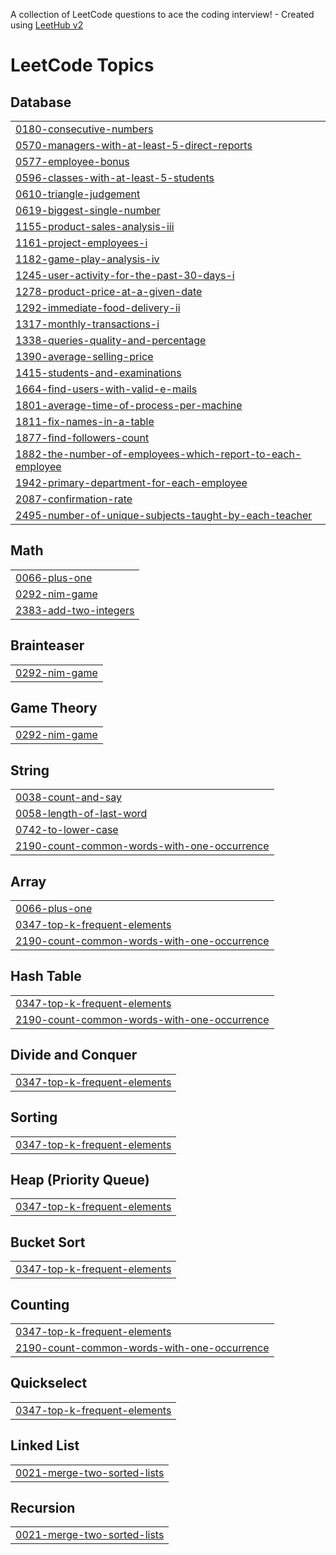 A collection of LeetCode questions to ace the coding interview! - Created using [LeetHub v2](https://github.com/arunbhardwaj/LeetHub-2.0)
<!---LeetCode Topics Start-->
# LeetCode Topics
## Database
|  |
| ------- |
| [0180-consecutive-numbers](https://github.com/codseca/leetjeet/tree/master/0180-consecutive-numbers) |
| [0570-managers-with-at-least-5-direct-reports](https://github.com/codseca/leetjeet/tree/master/0570-managers-with-at-least-5-direct-reports) |
| [0577-employee-bonus](https://github.com/codseca/leetjeet/tree/master/0577-employee-bonus) |
| [0596-classes-with-at-least-5-students](https://github.com/codseca/leetjeet/tree/master/0596-classes-with-at-least-5-students) |
| [0610-triangle-judgement](https://github.com/codseca/leetjeet/tree/master/0610-triangle-judgement) |
| [0619-biggest-single-number](https://github.com/codseca/leetjeet/tree/master/0619-biggest-single-number) |
| [1155-product-sales-analysis-iii](https://github.com/codseca/leetjeet/tree/master/1155-product-sales-analysis-iii) |
| [1161-project-employees-i](https://github.com/codseca/leetjeet/tree/master/1161-project-employees-i) |
| [1182-game-play-analysis-iv](https://github.com/codseca/leetjeet/tree/master/1182-game-play-analysis-iv) |
| [1245-user-activity-for-the-past-30-days-i](https://github.com/codseca/leetjeet/tree/master/1245-user-activity-for-the-past-30-days-i) |
| [1278-product-price-at-a-given-date](https://github.com/codseca/leetjeet/tree/master/1278-product-price-at-a-given-date) |
| [1292-immediate-food-delivery-ii](https://github.com/codseca/leetjeet/tree/master/1292-immediate-food-delivery-ii) |
| [1317-monthly-transactions-i](https://github.com/codseca/leetjeet/tree/master/1317-monthly-transactions-i) |
| [1338-queries-quality-and-percentage](https://github.com/codseca/leetjeet/tree/master/1338-queries-quality-and-percentage) |
| [1390-average-selling-price](https://github.com/codseca/leetjeet/tree/master/1390-average-selling-price) |
| [1415-students-and-examinations](https://github.com/codseca/leetjeet/tree/master/1415-students-and-examinations) |
| [1664-find-users-with-valid-e-mails](https://github.com/codseca/leetjeet/tree/master/1664-find-users-with-valid-e-mails) |
| [1801-average-time-of-process-per-machine](https://github.com/codseca/leetjeet/tree/master/1801-average-time-of-process-per-machine) |
| [1811-fix-names-in-a-table](https://github.com/codseca/leetjeet/tree/master/1811-fix-names-in-a-table) |
| [1877-find-followers-count](https://github.com/codseca/leetjeet/tree/master/1877-find-followers-count) |
| [1882-the-number-of-employees-which-report-to-each-employee](https://github.com/codseca/leetjeet/tree/master/1882-the-number-of-employees-which-report-to-each-employee) |
| [1942-primary-department-for-each-employee](https://github.com/codseca/leetjeet/tree/master/1942-primary-department-for-each-employee) |
| [2087-confirmation-rate](https://github.com/codseca/leetjeet/tree/master/2087-confirmation-rate) |
| [2495-number-of-unique-subjects-taught-by-each-teacher](https://github.com/codseca/leetjeet/tree/master/2495-number-of-unique-subjects-taught-by-each-teacher) |
## Math
|  |
| ------- |
| [0066-plus-one](https://github.com/codseca/leetjeet/tree/master/0066-plus-one) |
| [0292-nim-game](https://github.com/codseca/leetjeet/tree/master/0292-nim-game) |
| [2383-add-two-integers](https://github.com/codseca/leetjeet/tree/master/2383-add-two-integers) |
## Brainteaser
|  |
| ------- |
| [0292-nim-game](https://github.com/codseca/leetjeet/tree/master/0292-nim-game) |
## Game Theory
|  |
| ------- |
| [0292-nim-game](https://github.com/codseca/leetjeet/tree/master/0292-nim-game) |
## String
|  |
| ------- |
| [0038-count-and-say](https://github.com/codseca/leetjeet/tree/master/0038-count-and-say) |
| [0058-length-of-last-word](https://github.com/codseca/leetjeet/tree/master/0058-length-of-last-word) |
| [0742-to-lower-case](https://github.com/codseca/leetjeet/tree/master/0742-to-lower-case) |
| [2190-count-common-words-with-one-occurrence](https://github.com/codseca/leetjeet/tree/master/2190-count-common-words-with-one-occurrence) |
## Array
|  |
| ------- |
| [0066-plus-one](https://github.com/codseca/leetjeet/tree/master/0066-plus-one) |
| [0347-top-k-frequent-elements](https://github.com/codseca/leetjeet/tree/master/0347-top-k-frequent-elements) |
| [2190-count-common-words-with-one-occurrence](https://github.com/codseca/leetjeet/tree/master/2190-count-common-words-with-one-occurrence) |
## Hash Table
|  |
| ------- |
| [0347-top-k-frequent-elements](https://github.com/codseca/leetjeet/tree/master/0347-top-k-frequent-elements) |
| [2190-count-common-words-with-one-occurrence](https://github.com/codseca/leetjeet/tree/master/2190-count-common-words-with-one-occurrence) |
## Divide and Conquer
|  |
| ------- |
| [0347-top-k-frequent-elements](https://github.com/codseca/leetjeet/tree/master/0347-top-k-frequent-elements) |
## Sorting
|  |
| ------- |
| [0347-top-k-frequent-elements](https://github.com/codseca/leetjeet/tree/master/0347-top-k-frequent-elements) |
## Heap (Priority Queue)
|  |
| ------- |
| [0347-top-k-frequent-elements](https://github.com/codseca/leetjeet/tree/master/0347-top-k-frequent-elements) |
## Bucket Sort
|  |
| ------- |
| [0347-top-k-frequent-elements](https://github.com/codseca/leetjeet/tree/master/0347-top-k-frequent-elements) |
## Counting
|  |
| ------- |
| [0347-top-k-frequent-elements](https://github.com/codseca/leetjeet/tree/master/0347-top-k-frequent-elements) |
| [2190-count-common-words-with-one-occurrence](https://github.com/codseca/leetjeet/tree/master/2190-count-common-words-with-one-occurrence) |
## Quickselect
|  |
| ------- |
| [0347-top-k-frequent-elements](https://github.com/codseca/leetjeet/tree/master/0347-top-k-frequent-elements) |
## Linked List
|  |
| ------- |
| [0021-merge-two-sorted-lists](https://github.com/codseca/leetjeet/tree/master/0021-merge-two-sorted-lists) |
## Recursion
|  |
| ------- |
| [0021-merge-two-sorted-lists](https://github.com/codseca/leetjeet/tree/master/0021-merge-two-sorted-lists) |
<!---LeetCode Topics End-->